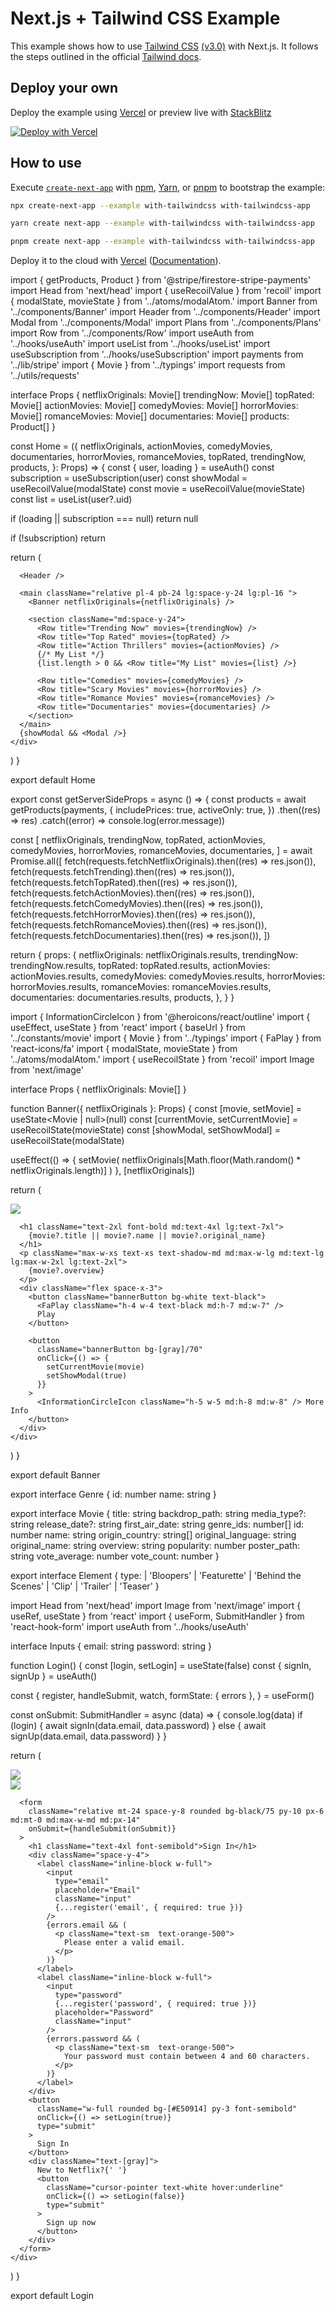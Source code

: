 # Next.js + Tailwind CSS Example

This example shows how to use [Tailwind CSS](https://tailwindcss.com/) [(v3.0)](https://tailwindcss.com/blog/tailwindcss-v3) with Next.js. It follows the steps outlined in the official [Tailwind docs](https://tailwindcss.com/docs/guides/nextjs).

## Deploy your own

Deploy the example using [Vercel](https://vercel.com?utm_source=github&utm_medium=readme&utm_campaign=next-example) or preview live with [StackBlitz](https://stackblitz.com/github/vercel/next.js/tree/canary/examples/with-tailwindcss)

[![Deploy with Vercel](https://vercel.com/button)](https://vercel.com/new/git/external?repository-url=https://github.com/vercel/next.js/tree/canary/examples/with-tailwindcss&project-name=with-tailwindcss&repository-name=with-tailwindcss)

## How to use

Execute [`create-next-app`](https://github.com/vercel/next.js/tree/canary/packages/create-next-app) with [npm](https://docs.npmjs.com/cli/init), [Yarn](https://yarnpkg.com/lang/en/docs/cli/create/), or [pnpm](https://pnpm.io) to bootstrap the example:

```bash
npx create-next-app --example with-tailwindcss with-tailwindcss-app
```

```bash
yarn create next-app --example with-tailwindcss with-tailwindcss-app
```

```bash
pnpm create next-app --example with-tailwindcss with-tailwindcss-app
```

Deploy it to the cloud with [Vercel](https://vercel.com/new?utm_source=github&utm_medium=readme&utm_campaign=next-example) ([Documentation](https://nextjs.org/docs/deployment)).

import { getProducts, Product } from '@stripe/firestore-stripe-payments'
import Head from 'next/head'
import { useRecoilValue } from 'recoil'
import { modalState, movieState } from '../atoms/modalAtom.'
import Banner from '../components/Banner'
import Header from '../components/Header'
import Modal from '../components/Modal'
import Plans from '../components/Plans'
import Row from '../components/Row'
import useAuth from '../hooks/useAuth'
import useList from '../hooks/useList'
import useSubscription from '../hooks/useSubscription'
import payments from '../lib/stripe'
import { Movie } from '../typings'
import requests from '../utils/requests'

interface Props {
netflixOriginals: Movie[]
trendingNow: Movie[]
topRated: Movie[]
actionMovies: Movie[]
comedyMovies: Movie[]
horrorMovies: Movie[]
romanceMovies: Movie[]
documentaries: Movie[]
products: Product[]
}

const Home = ({
netflixOriginals,
actionMovies,
comedyMovies,
documentaries,
horrorMovies,
romanceMovies,
topRated,
trendingNow,
products,
}: Props) => {
const { user, loading } = useAuth()
const subscription = useSubscription(user)
const showModal = useRecoilValue(modalState)
const movie = useRecoilValue(movieState)
const list = useList(user?.uid)

if (loading || subscription === null) return null

if (!subscription) return <Plans products={products} />

return (

<div
className={`relative h-screen bg-gradient-to-b from-gray-900/10 to-[#010511] lg:h-[140vh] ${ showModal && '!h-screen overflow-hidden' }`} >
<Head>
<title>
{movie?.title || movie?.original_name || 'Home'} - Netflix
</title>
<link rel="icon" href="/favicon.ico" />
</Head>

      <Header />

      <main className="relative pl-4 pb-24 lg:space-y-24 lg:pl-16 ">
        <Banner netflixOriginals={netflixOriginals} />

        <section className="md:space-y-24">
          <Row title="Trending Now" movies={trendingNow} />
          <Row title="Top Rated" movies={topRated} />
          <Row title="Action Thrillers" movies={actionMovies} />
          {/* My List */}
          {list.length > 0 && <Row title="My List" movies={list} />}

          <Row title="Comedies" movies={comedyMovies} />
          <Row title="Scary Movies" movies={horrorMovies} />
          <Row title="Romance Movies" movies={romanceMovies} />
          <Row title="Documentaries" movies={documentaries} />
        </section>
      </main>
      {showModal && <Modal />}
    </div>

)
}

export default Home

export const getServerSideProps = async () => {
const products = await getProducts(payments, {
includePrices: true,
activeOnly: true,
})
.then((res) => res)
.catch((error) => console.log(error.message))

const [
netflixOriginals,
trendingNow,
topRated,
actionMovies,
comedyMovies,
horrorMovies,
romanceMovies,
documentaries,
] = await Promise.all([
fetch(requests.fetchNetflixOriginals).then((res) => res.json()),
fetch(requests.fetchTrending).then((res) => res.json()),
fetch(requests.fetchTopRated).then((res) => res.json()),
fetch(requests.fetchActionMovies).then((res) => res.json()),
fetch(requests.fetchComedyMovies).then((res) => res.json()),
fetch(requests.fetchHorrorMovies).then((res) => res.json()),
fetch(requests.fetchRomanceMovies).then((res) => res.json()),
fetch(requests.fetchDocumentaries).then((res) => res.json()),
])

return {
props: {
netflixOriginals: netflixOriginals.results,
trendingNow: trendingNow.results,
topRated: topRated.results,
actionMovies: actionMovies.results,
comedyMovies: comedyMovies.results,
horrorMovies: horrorMovies.results,
romanceMovies: romanceMovies.results,
documentaries: documentaries.results,
products,
},
}
}

import { InformationCircleIcon } from '@heroicons/react/outline'
import { useEffect, useState } from 'react'
import { baseUrl } from '../constants/movie'
import { Movie } from '../typings'
import { FaPlay } from 'react-icons/fa'
import { modalState, movieState } from '../atoms/modalAtom.'
import { useRecoilState } from 'recoil'
import Image from 'next/image'

interface Props {
netflixOriginals: Movie[]
}

function Banner({ netflixOriginals }: Props) {
const [movie, setMovie] = useState<Movie | null>(null)
const [currentMovie, setCurrentMovie] = useRecoilState(movieState)
const [showModal, setShowModal] = useRecoilState(modalState)

useEffect(() => {
setMovie(
netflixOriginals[Math.floor(Math.random() * netflixOriginals.length)]
)
}, [netflixOriginals])

return (

<div className="flex flex-col space-y-2 py-16 md:space-y-4 lg:h-[65vh] lg:justify-end lg:pb-12">
<div className="absolute top-0 left-0 -z-10 h-[95vh] w-screen">
<Image
layout="fill"
src={`${baseUrl}${movie?.backdrop_path || movie?.poster_path}`}
objectFit="cover"
/>
</div>

      <h1 className="text-2xl font-bold md:text-4xl lg:text-7xl">
        {movie?.title || movie?.name || movie?.original_name}
      </h1>
      <p className="max-w-xs text-xs text-shadow-md md:max-w-lg md:text-lg lg:max-w-2xl lg:text-2xl">
        {movie?.overview}
      </p>
      <div className="flex space-x-3">
        <button className="bannerButton bg-white text-black">
          <FaPlay className="h-4 w-4 text-black md:h-7 md:w-7" />
          Play
        </button>

        <button
          className="bannerButton bg-[gray]/70"
          onClick={() => {
            setCurrentMovie(movie)
            setShowModal(true)
          }}
        >
          <InformationCircleIcon className="h-5 w-5 md:h-8 md:w-8" /> More Info
        </button>
      </div>
    </div>

)
}

export default Banner

export interface Genre {
id: number
name: string
}

export interface Movie {
title: string
backdrop_path: string
media_type?: string
release_date?: string
first_air_date: string
genre_ids: number[]
id: number
name: string
origin_country: string[]
original_language: string
original_name: string
overview: string
popularity: number
poster_path: string
vote_average: number
vote_count: number
}

export interface Element {
type:
| 'Bloopers'
| 'Featurette'
| 'Behind the Scenes'
| 'Clip'
| 'Trailer'
| 'Teaser'
}

import Head from 'next/head'
import Image from 'next/image'
import { useRef, useState } from 'react'
import { useForm, SubmitHandler } from 'react-hook-form'
import useAuth from '../hooks/useAuth'

interface Inputs {
email: string
password: string
}

function Login() {
const [login, setLogin] = useState(false)
const { signIn, signUp } = useAuth()

const {
register,
handleSubmit,
watch,
formState: { errors },
} = useForm<Inputs>()

const onSubmit: SubmitHandler<Inputs> = async (data) => {
console.log(data)
if (login) {
await signIn(data.email, data.password)
} else {
await signUp(data.email, data.password)
}
}

return (

<div className="relative flex h-screen w-screen flex-col md:items-center md:justify-center">
<Head>
<title>Netflix</title>
<link rel="icon" href="/favicon.ico" />
</Head>
<Image
        src="https://rb.gy/p2hphi"
        layout="fill"
        className="-z-10 !hidden opacity-60 sm:!inline"
        objectFit="cover"
      />
<div className="absolute left-2 top-1 h-20 w-44 cursor-pointer md:left-8 md:top-4">
<Image src="https://rb.gy/ek4j9f" layout="fill" objectFit="contain" />
</div>

      <form
        className="relative mt-24 space-y-8 rounded bg-black/75 py-10 px-6 md:mt-0 md:max-w-md md:px-14"
        onSubmit={handleSubmit(onSubmit)}
      >
        <h1 className="text-4xl font-semibold">Sign In</h1>
        <div className="space-y-4">
          <label className="inline-block w-full">
            <input
              type="email"
              placeholder="Email"
              className="input"
              {...register('email', { required: true })}
            />
            {errors.email && (
              <p className="text-sm  text-orange-500">
                Please enter a valid email.
              </p>
            )}
          </label>
          <label className="inline-block w-full">
            <input
              type="password"
              {...register('password', { required: true })}
              placeholder="Password"
              className="input"
            />
            {errors.password && (
              <p className="text-sm  text-orange-500">
                Your password must contain between 4 and 60 characters.
              </p>
            )}
          </label>
        </div>
        <button
          className="w-full rounded bg-[#E50914] py-3 font-semibold"
          onClick={() => setLogin(true)}
          type="submit"
        >
          Sign In
        </button>
        <div className="text-[gray]">
          New to Netflix?{' '}
          <button
            className="cursor-pointer text-white hover:underline"
            onClick={() => setLogin(false)}
            type="submit"
          >
            Sign up now
          </button>
        </div>
      </form>
    </div>

)
}

export default Login

